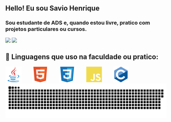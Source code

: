 ## Hello! Eu sou Savio Henrique

<!-- Sobre mim -->
### <strong>Sou estudante de ADS e, quando estou livre, pratico com projetos particulares ou cursos.</strong>

<!-- Cartões de estatísticas -->
<div align="left">
  
  <!-- Cartão de estatísticas -->
  <img height="140em" src="https://github-readme-stats.vercel.app/api?username=Savio123d&show_icons=true&theme=dark&include_all_commits=true&count_private=true&bg_color=000000&title_color=00FF00&text_color=00FF00"/>
  
  <!-- Cartão de linguagens mais usadas -->
  <img height="180em" src="https://github-readme-stats.vercel.app/api/top-langs/?username=Savio123d&layout=compact&theme=dark&bg_color=000000&title_color=00FF00&text_color=00FF00"/>
  
</div>

## 🚀 Linguagens que uso na faculdade ou pratico:  
<!-- Tecnologias -->
<div align="left">
  <img src="imagens/java-original.svg" alt="Java" width="50" height="50" style="margin-right: 30px;" />
  <img src="imagens/html5-original.svg" alt="HTML" width="50" height="50" style="margin-right: 30px;" />
  <img src="imagens/css3-original.svg" alt="CSS" width="50" height="50" style="margin-right: 30px;" />
  <img src="imagens/javascript-plain.svg" alt="JavaScript" width="50" height="50" style="margin-right: 30px;" />
  <img src="imagens/c-original.svg" alt="C" width="50" height="50" />
</div>

<!-- Snake Animation -->
<picture>
  <source media="(prefers-color-scheme: dark)" srcset="https://raw.githubusercontent.com/Savio123d/Savio123d/output/github-contribution-grid-snake-dark.svg">
  <source media="(prefers-color-scheme: light)" srcset="https://raw.githubusercontent.com/Savio123d/Savio123d/output/github-contribution-grid-snake.svg">
  <img alt="github contribution grid snake animation" src="https://raw.githubusercontent.com/Savio123d/Savio123d/output/github-contribution-grid-snake.svg">
</picture>
<br><br>
